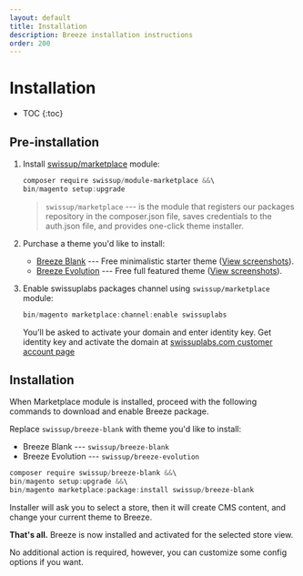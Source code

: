 ```yaml
---
layout: default
title: Installation
description: Breeze installation instructions
order: 200
---
```


# Installation

* TOC
{:toc}

## Pre-installation

 1. Install [swissup/marketplace](https://github.com/swissup/module-marketplace) module:

    ```powershell
    composer require swissup/module-marketplace &&\
    bin/magento setup:upgrade
    ```

    > `swissup/marketplace` --- is the module that registers our packages repository
    > in the composer.json file, saves credentials to the auth.json file, and provides
    > one-click theme installer.

 2. Purchase a theme you'd like to install:

    - [Breeze Blank](https://swissuplabs.com/magento-themes/magento-2-breeze-blank-theme.html) --- Free minimalistic starter theme ([View screenshots](/screenshots#breeze-blank)).
    - [Breeze Evolution](https://swissuplabs.com/magento-themes/magento-2-breeze-evolution-theme.html) --- Free full featured theme ([View screenshots](/screenshots#breeze-evolution)).

 3. Enable swissuplabs packages channel using `swissup/marketplace` module:

    ```powershell
    bin/magento marketplace:channel:enable swissuplabs
    ```

    You’ll be asked to activate your domain and enter identity key. Get identity
    key and activate the domain at
    [swissuplabs.com customer account page](https://swissuplabs.com/license/customer/activation/)

## Installation

When Marketplace module is installed, proceed with the following commands to
download and enable Breeze package.

Replace `swissup/breeze-blank` with theme you'd like to install:

 - Breeze Blank --- `swissup/breeze-blank`
 - Breeze Evolution --- `swissup/breeze-evolution`

```powershell
composer require swissup/breeze-blank &&\
bin/magento setup:upgrade &&\
bin/magento marketplace:package:install swissup/breeze-blank
```

Installer will ask you to select a store, then it will create CMS content, and
change your current theme to Breeze.

**That's all.** Breeze is now installed and activated for the selected store view.

No additional action is required, however, you can customize some config
options if you want.
